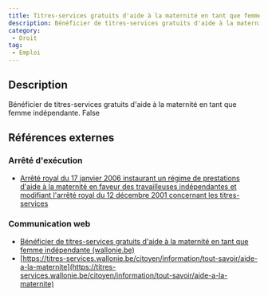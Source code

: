 ```yaml
---
title: Titres-services gratuits d'aide à la maternité en tant que femme indépendante
description: Bénéficier de titres-services gratuits d'aide à la maternité en tant que femme indépendante
category: 
 - Droit
tag: 
 - Emploi
---
```


## Description

Bénéficier de titres-services gratuits d'aide à la maternité en tant que femme indépendante.
False

## Références externes 

### Arrêté d'exécution

- [Arrêté royal du 17 janvier 2006 instaurant un régime de prestations d'aide à la maternité en faveur des travailleuses indépendantes et modifiant l'arrêté royal du 12 décembre 2001 concernant les titres-services](https://www.ejustice.just.fgov.be/eli/arrete/2006/01/17/2006022093/justel)
### Communication web

- [Bénéficier de titres-services gratuits d'aide à la maternité en tant que femme indépendante (wallonie.be)](https://www.wallonie.be/fr/demarches/beneficier-de-titres-services-gratuits-daide-la-maternite-en-tant-que-femme-independante)
- [https://titres-services.wallonie.be/citoyen/information/tout-savoir/aide-a-la-maternite](https://titres-services.wallonie.be/citoyen/information/tout-savoir/aide-a-la-maternite)



